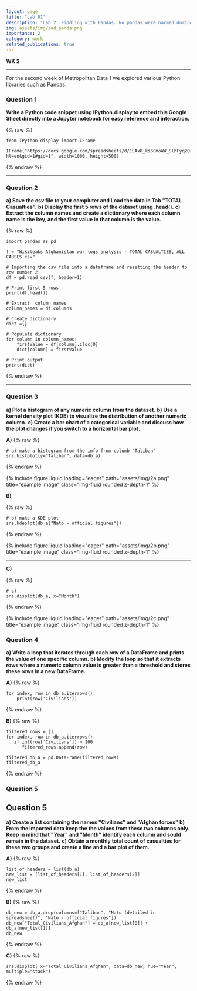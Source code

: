 ```yaml
---
layout: page
title: "Lab 01"
description: "Lab 2: Fiddling with Pandas. No pandas were harmed during the making of this lab."
img: assets/img/sad_panda.png
importance: 2
category: work
related_publications: true
---
```


**WK 2**

---

For the second week of Metropolitan Data 1 we explored various Python libraries such as Pandas.

### Question 1
**Write a Python code snippet using IPython.display to embed this Google Sheet directly into a Jupyter notebook for easy reference and interaction.**

{% raw %}

```
from IPython.display import IFrame

IFrame("https://docs.google.com/spreadsheets/d/1EAx8_ksSCmoWW_SlhFyq2QrRn0FNNhcg1TtDFJzZRgc/edit?hl=en&gid=1#gid=1", width=1000, height=500)
  ```
  
{% endraw %}
___

### Question 2

**a) Save the csv file to your compluter and Load the data in Tab "TOTAL Casualties".**
**b) Display the first 5 rows of the dataset using .head().**
**c) Extract the column names and create a dictionary where each column name is the key, and the first value in that column is the value.**

{% raw %}

```
import pandas as pd

f = "Wikileaks Afghanistan war logs analysis - TOTAL CASUALTIES, ALL CAUSES.csv"

# Importing the csv file into a dataframe and resetting the header to row number 2
df = pd.read_csv(f, header=1)

# Print first 5 rows
print(df.head())

# Extract  column names
column_names = df.columns

# Create dictionary
dict ={}

# Populate dictionary
for column in column_names:
    firstValue = df[column].iloc[0]
    dict[column] = firstValue

# Print output
print(dict)
``` 
{% endraw %}

___

### Question 3
**a) Plot a histogram of any numeric column from the dataset.**
**b) Use a kernel density plot (KDE) to visualize the distribution of another numeric column.**
**c) Create a bar chart of a categorical variable and discuss how the plot changes if you switch to a horizontal bar plot.**

**A)**
{% raw %}
```
# a) make a histogram from the info from columb "Taliban"
sns.histplot(y="Taliban", data=db_a)
``` 
{% endraw %}


{% include figure.liquid loading="eager" path="assets/img/2a.png" title="example image" class="img-fluid rounded z-depth-1" %}

**B)**

{% raw %}
```
# b) make a KDE plot
sns.kdeplot(db_a["Nato - official figures"])
```
{% endraw %}

{% include figure.liquid loading="eager" path="assets/img/2b.png" title="example image" class="img-fluid rounded z-depth-1" %}

___

**C)**

{% raw %}
```
# c)
sns.displot(db_a, x="Month")
```
{% endraw %}

{% include figure.liquid loading="eager" path="assets/img/2c.png" title="example image" class="img-fluid rounded z-depth-1" %}

### Question 4
**a) Write a loop that iterates through each row of a DataFrame and prints the value of one specific column.**
**b) Modify the loop so that it extracts rows where a numeric column value is greater than a threshold and stores these rows in a new DataFrame.**

**A)**
{% raw %}
```
for index, row in db_a.iterrows():
    print(row['Civilians'])
```
{% endraw %}

**B)**
{% raw %}
```
filtered_rows = []
for index, row in db_a.iterrows():
   if int(row['Civilians']) > 100:
      filtered_rows.append(row)

filtered_db_a = pd.DataFrame(filtered_rows)
filtered_db_a
```
{% endraw %}

### Question 5
## Question 5
**a) Create a list containing the names "Civilians" and "Afghan forces"**
**b) From the imported data keep the the values from these two columns only. Keep in mind that "Year" and "Month" identify each column and sould remain in the dataset.**
**c) Obtain a monthly total count of casualties for these two groups and create a line and a bar plot of them.**

**A)**
{% raw %}
```
list_of_headers = list(db_a)
new_list = [list_of_headers[1], list_of_headers[2]]
new_list
```
{% endraw %}

**B)**
{% raw %}
```
db_new = db_a.drop(columns=["Taliban", "Nato (detailed in spreadsheet)", "Nato - official figures"])
db_new["Total_Civilians_Afghan"] = db_a[new_list[0]] + db_a[new_list[1]]
db_new
```
{% endraw %}

**C)**
{% raw %}
```
sns.displot( x="Total_Civilians_Afghan", data=db_new, hue="Year", multiple="stack")
```
{% endraw %}
